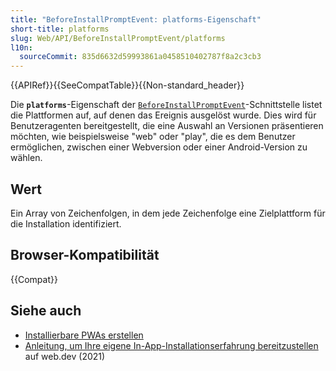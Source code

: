 ```yaml
---
title: "BeforeInstallPromptEvent: platforms-Eigenschaft"
short-title: platforms
slug: Web/API/BeforeInstallPromptEvent/platforms
l10n:
  sourceCommit: 835d6632d59993861a0458510402787f8a2c3cb3
---
```


{{APIRef}}{{SeeCompatTable}}{{Non-standard_header}}

Die **`platforms`**-Eigenschaft der [`BeforeInstallPromptEvent`](/de/docs/Web/API/BeforeInstallPromptEvent)-Schnittstelle listet die Plattformen auf, auf denen das Ereignis ausgelöst wurde. Dies wird für Benutzeragenten bereitgestellt, die eine Auswahl an Versionen präsentieren möchten, wie beispielsweise "web" oder "play", die es dem Benutzer ermöglichen, zwischen einer Webversion oder einer Android-Version zu wählen.

## Wert

Ein Array von Zeichenfolgen, in dem jede Zeichenfolge eine Zielplattform für die Installation identifiziert.

## Browser-Kompatibilität

{{Compat}}

## Siehe auch

- [Installierbare PWAs erstellen](/de/docs/Web/Progressive_web_apps/Guides/Making_PWAs_installable)
- [Anleitung, um Ihre eigene In-App-Installationserfahrung bereitzustellen](https://web.dev/articles/customize-install) auf web.dev (2021)
